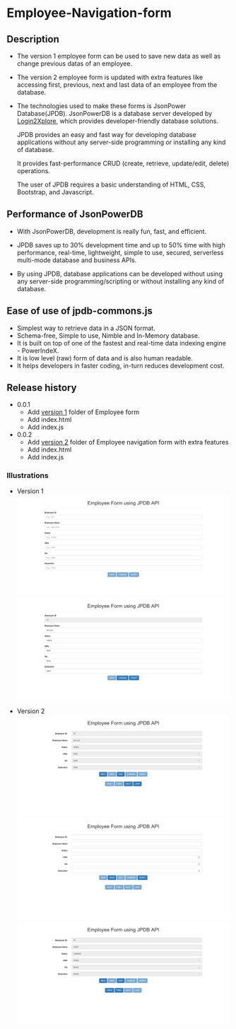 # Employee-Navigation-form


## Description
+ The version 1 employee form can be used to save new data as well as change previous datas of an employee.
+ The version 2 employee form is updated with extra features like accessing first, previous, next and last data of an employee from the database. 
+ The technologies used to make these forms is JsonPower Database(JPDB).
  JsonPowerDB is a database server developed by [Login2Xplore](https://login2explore.com/), which provides developer-friendly database solutions.

  JPDB provides an easy and fast way for developing database applications without any server-side programming or installing any kind of database.

  It provides fast-performance CRUD (create, retrieve, update/edit, delete) operations.

  The user of JPDB requires a basic understanding of  HTML, CSS, Bootstrap, and Javascript.

## Performance of JsonPowerDB
+ With JsonPowerDB, development is really fun, fast, and efficient.

+ JPDB saves up to 30% development time and up to 50% time with high performance, real-time, lightweight, simple to use, secured, serverless multi-mode database and business APIs.

+ By using JPDB, database applications can be developed without using any server-side programming/scripting or without installing any kind of database.

## Ease of use of jpdb-commons.js
   + Simplest way to retrieve data in a JSON format.
   + Schema-free, Simple to use, Nimble and In-Memory database.
   + It is built on top of one of the fastest and real-time data indexing engine - PowerIndeX.
   + It is low level (raw) form of data and is also human readable.
   + It helps developers in faster coding, in-turn reduces development cost.
   
## Release history
+ 0.0.1
  - Add [version 1](https://github.com/y-suraj/Employee-Navigation-form/tree/main/Version%201) folder of Employee form
  - Add index.html
  - Add index.js
+ 0.0.2
  - Add [version 2](https://github.com/y-suraj/Employee-Navigation-form/tree/main/Version%202%20with%20more%20control%20buttons) folder of Employee navigation form with extra features
  - Add index.html
  - Add index.js

### Illustrations

+ Version 1
![Version 1](https://github.com/y-suraj/Employee-Navigation-form/blob/main/Assets/Screenshot%202023-02-06%20at%2016-59-51%20Employee%20Form.png)
![](https://github.com/y-suraj/Employee-Navigation-form/blob/main/Assets/Screenshot%202023-02-06%20at%2017-02-37%20Employee%20Form.png)

+ Version 2
![Version 2](https://github.com/y-suraj/Employee-Navigation-form/blob/main/Assets/v2/Screenshot%202023-02-06%20at%2017-08-26%20Employee%20Form.png)
![](https://github.com/y-suraj/Employee-Navigation-form/blob/main/Assets/v2/Screenshot%202023-02-06%20at%2017-07-36%20Employee%20Form.png)
![](https://github.com/y-suraj/Employee-Navigation-form/blob/main/Assets/v2/Screenshot%202023-02-06%20at%2017-07-18%20Employee%20Form.png)
